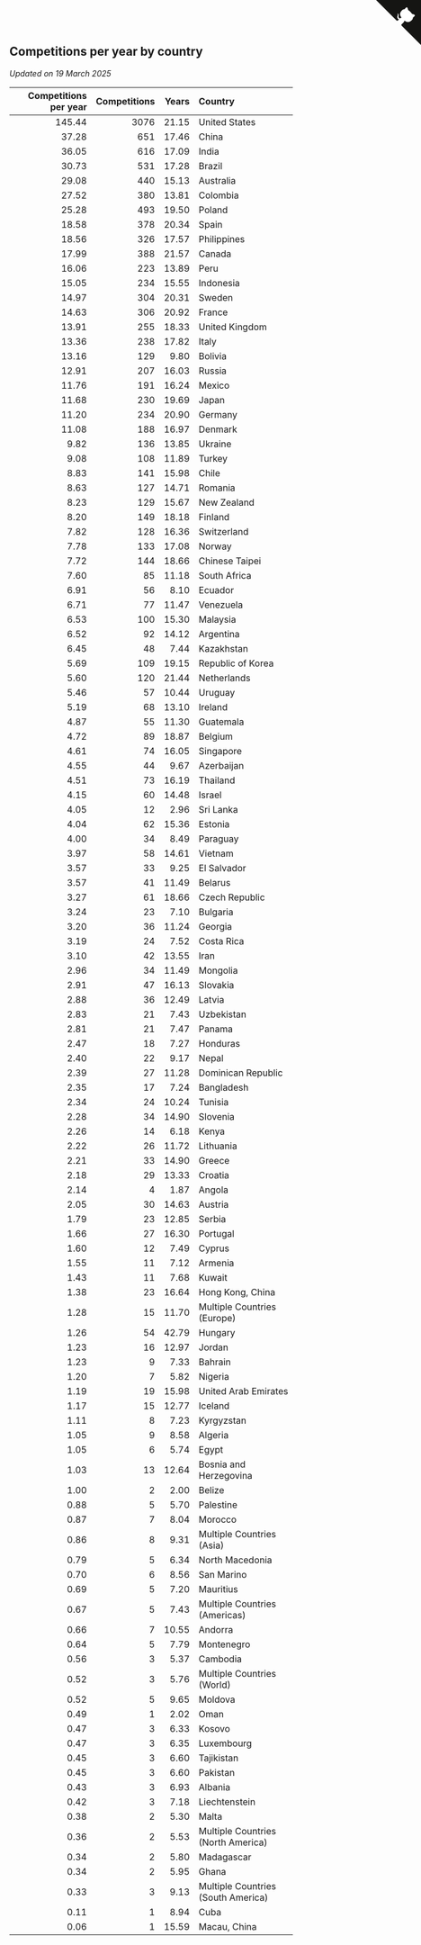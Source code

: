 ## Competitions per year by country

*Updated on 19 March 2025*

| Competitions per year | Competitions | Years | Country |
| ---: | ---: | ---: | :--- |
| 145.44 | 3076 | 21.15 | United States |
| 37.28 | 651 | 17.46 | China |
| 36.05 | 616 | 17.09 | India |
| 30.73 | 531 | 17.28 | Brazil |
| 29.08 | 440 | 15.13 | Australia |
| 27.52 | 380 | 13.81 | Colombia |
| 25.28 | 493 | 19.50 | Poland |
| 18.58 | 378 | 20.34 | Spain |
| 18.56 | 326 | 17.57 | Philippines |
| 17.99 | 388 | 21.57 | Canada |
| 16.06 | 223 | 13.89 | Peru |
| 15.05 | 234 | 15.55 | Indonesia |
| 14.97 | 304 | 20.31 | Sweden |
| 14.63 | 306 | 20.92 | France |
| 13.91 | 255 | 18.33 | United Kingdom |
| 13.36 | 238 | 17.82 | Italy |
| 13.16 | 129 | 9.80 | Bolivia |
| 12.91 | 207 | 16.03 | Russia |
| 11.76 | 191 | 16.24 | Mexico |
| 11.68 | 230 | 19.69 | Japan |
| 11.20 | 234 | 20.90 | Germany |
| 11.08 | 188 | 16.97 | Denmark |
| 9.82 | 136 | 13.85 | Ukraine |
| 9.08 | 108 | 11.89 | Turkey |
| 8.83 | 141 | 15.98 | Chile |
| 8.63 | 127 | 14.71 | Romania |
| 8.23 | 129 | 15.67 | New Zealand |
| 8.20 | 149 | 18.18 | Finland |
| 7.82 | 128 | 16.36 | Switzerland |
| 7.78 | 133 | 17.08 | Norway |
| 7.72 | 144 | 18.66 | Chinese Taipei |
| 7.60 | 85 | 11.18 | South Africa |
| 6.91 | 56 | 8.10 | Ecuador |
| 6.71 | 77 | 11.47 | Venezuela |
| 6.53 | 100 | 15.30 | Malaysia |
| 6.52 | 92 | 14.12 | Argentina |
| 6.45 | 48 | 7.44 | Kazakhstan |
| 5.69 | 109 | 19.15 | Republic of Korea |
| 5.60 | 120 | 21.44 | Netherlands |
| 5.46 | 57 | 10.44 | Uruguay |
| 5.19 | 68 | 13.10 | Ireland |
| 4.87 | 55 | 11.30 | Guatemala |
| 4.72 | 89 | 18.87 | Belgium |
| 4.61 | 74 | 16.05 | Singapore |
| 4.55 | 44 | 9.67 | Azerbaijan |
| 4.51 | 73 | 16.19 | Thailand |
| 4.15 | 60 | 14.48 | Israel |
| 4.05 | 12 | 2.96 | Sri Lanka |
| 4.04 | 62 | 15.36 | Estonia |
| 4.00 | 34 | 8.49 | Paraguay |
| 3.97 | 58 | 14.61 | Vietnam |
| 3.57 | 33 | 9.25 | El Salvador |
| 3.57 | 41 | 11.49 | Belarus |
| 3.27 | 61 | 18.66 | Czech Republic |
| 3.24 | 23 | 7.10 | Bulgaria |
| 3.20 | 36 | 11.24 | Georgia |
| 3.19 | 24 | 7.52 | Costa Rica |
| 3.10 | 42 | 13.55 | Iran |
| 2.96 | 34 | 11.49 | Mongolia |
| 2.91 | 47 | 16.13 | Slovakia |
| 2.88 | 36 | 12.49 | Latvia |
| 2.83 | 21 | 7.43 | Uzbekistan |
| 2.81 | 21 | 7.47 | Panama |
| 2.47 | 18 | 7.27 | Honduras |
| 2.40 | 22 | 9.17 | Nepal |
| 2.39 | 27 | 11.28 | Dominican Republic |
| 2.35 | 17 | 7.24 | Bangladesh |
| 2.34 | 24 | 10.24 | Tunisia |
| 2.28 | 34 | 14.90 | Slovenia |
| 2.26 | 14 | 6.18 | Kenya |
| 2.22 | 26 | 11.72 | Lithuania |
| 2.21 | 33 | 14.90 | Greece |
| 2.18 | 29 | 13.33 | Croatia |
| 2.14 | 4 | 1.87 | Angola |
| 2.05 | 30 | 14.63 | Austria |
| 1.79 | 23 | 12.85 | Serbia |
| 1.66 | 27 | 16.30 | Portugal |
| 1.60 | 12 | 7.49 | Cyprus |
| 1.55 | 11 | 7.12 | Armenia |
| 1.43 | 11 | 7.68 | Kuwait |
| 1.38 | 23 | 16.64 | Hong Kong, China |
| 1.28 | 15 | 11.70 | Multiple Countries (Europe) |
| 1.26 | 54 | 42.79 | Hungary |
| 1.23 | 16 | 12.97 | Jordan |
| 1.23 | 9 | 7.33 | Bahrain |
| 1.20 | 7 | 5.82 | Nigeria |
| 1.19 | 19 | 15.98 | United Arab Emirates |
| 1.17 | 15 | 12.77 | Iceland |
| 1.11 | 8 | 7.23 | Kyrgyzstan |
| 1.05 | 9 | 8.58 | Algeria |
| 1.05 | 6 | 5.74 | Egypt |
| 1.03 | 13 | 12.64 | Bosnia and Herzegovina |
| 1.00 | 2 | 2.00 | Belize |
| 0.88 | 5 | 5.70 | Palestine |
| 0.87 | 7 | 8.04 | Morocco |
| 0.86 | 8 | 9.31 | Multiple Countries (Asia) |
| 0.79 | 5 | 6.34 | North Macedonia |
| 0.70 | 6 | 8.56 | San Marino |
| 0.69 | 5 | 7.20 | Mauritius |
| 0.67 | 5 | 7.43 | Multiple Countries (Americas) |
| 0.66 | 7 | 10.55 | Andorra |
| 0.64 | 5 | 7.79 | Montenegro |
| 0.56 | 3 | 5.37 | Cambodia |
| 0.52 | 3 | 5.76 | Multiple Countries (World) |
| 0.52 | 5 | 9.65 | Moldova |
| 0.49 | 1 | 2.02 | Oman |
| 0.47 | 3 | 6.33 | Kosovo |
| 0.47 | 3 | 6.35 | Luxembourg |
| 0.45 | 3 | 6.60 | Tajikistan |
| 0.45 | 3 | 6.60 | Pakistan |
| 0.43 | 3 | 6.93 | Albania |
| 0.42 | 3 | 7.18 | Liechtenstein |
| 0.38 | 2 | 5.30 | Malta |
| 0.36 | 2 | 5.53 | Multiple Countries (North America) |
| 0.34 | 2 | 5.80 | Madagascar |
| 0.34 | 2 | 5.95 | Ghana |
| 0.33 | 3 | 9.13 | Multiple Countries (South America) |
| 0.11 | 1 | 8.94 | Cuba |
| 0.06 | 1 | 15.59 | Macau, China |


<a href="https://github.com/jonatanklosko/wca_statistics" class="github-corner" aria-label="View source on Github"><svg width="80" height="80" viewBox="0 0 250 250" style="fill:#151513; color:#fff; position: absolute; top: 0; border: 0; right: 0;" aria-hidden="true"><path d="M0,0 L115,115 L130,115 L142,142 L250,250 L250,0 Z"></path><path d="M128.3,109.0 C113.8,99.7 119.0,89.6 119.0,89.6 C122.0,82.7 120.5,78.6 120.5,78.6 C119.2,72.0 123.4,76.3 123.4,76.3 C127.3,80.9 125.5,87.3 125.5,87.3 C122.9,97.6 130.6,101.9 134.4,103.2" fill="currentColor" style="transform-origin: 130px 106px;" class="octo-arm"></path><path d="M115.0,115.0 C114.9,115.1 118.7,116.5 119.8,115.4 L133.7,101.6 C136.9,99.2 139.9,98.4 142.2,98.6 C133.8,88.0 127.5,74.4 143.8,58.0 C148.5,53.4 154.0,51.2 159.7,51.0 C160.3,49.4 163.2,43.6 171.4,40.1 C171.4,40.1 176.1,42.5 178.8,56.2 C183.1,58.6 187.2,61.8 190.9,65.4 C194.5,69.0 197.7,73.2 200.1,77.6 C213.8,80.2 216.3,84.9 216.3,84.9 C212.7,93.1 206.9,96.0 205.4,96.6 C205.1,102.4 203.0,107.8 198.3,112.5 C181.9,128.9 168.3,122.5 157.7,114.1 C157.9,116.9 156.7,120.9 152.7,124.9 L141.0,136.5 C139.8,137.7 141.6,141.9 141.8,141.8 Z" fill="currentColor" class="octo-body"></path></svg></a><style>.github-corner:hover .octo-arm{animation:octocat-wave 560ms ease-in-out}@keyframes octocat-wave{0%,100%{transform:rotate(0)}20%,60%{transform:rotate(-25deg)}40%,80%{transform:rotate(10deg)}}@media (max-width:500px){.github-corner:hover .octo-arm{animation:none}.github-corner .octo-arm{animation:octocat-wave 560ms ease-in-out}}</style>
